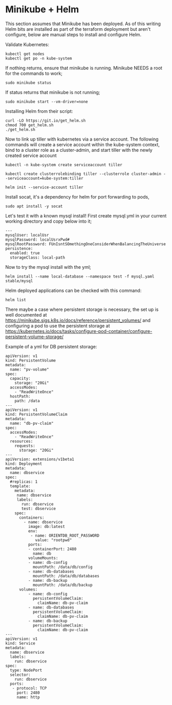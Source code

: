 # Minikube + Helm

This section assumes that Minikube has been deployed. As of this writing Helm bits are installed as part of the terraform deployment but aren't configure, below are manual steps to install and configure Helm.

Validate Kubernetes:

```
kubectl get nodes
kubectl get po -n kube-system
```

If nothing returns, ensure that minikube is running. Minikube NEEDS a root for the commands to work;

```
sudo minikube status
```

If status returns that minikube is not running;

```
sudo minikube start --vm-driver=none
```

Installing Helm from their script:

```
curl -LO https://git.io/get_helm.sh
chmod 700 get_helm.sh
./get_helm.sh
```

Now to link up tiller with kubernetes via a service account. The following commands will create a service account within the kube-system context, bind to a cluster role as a cluster-admin, and start tiller with the newly created service account

```
kubectl -n kube-system create serviceaccount tiller

kubectl create clusterrolebinding tiller --clusterrole cluster-admin --serviceaccount=kube-system:tiller

helm init --service-account tiller
```

Install socat, it's a dependency for helm for port forwarding to pods,

```
sudo apt install -y socat
```

Let's test it with a known mysql install! First create mysql.yml in your current working directory and copy below into it;

```
---
mysqlUser: localUsr
mysqlPassword: localUsrxPwd#
mysqlRootPassword: FUnIsntSOmethingOneConsiderWhenBalancingTheUniverse
persistence:
  enabled: true
  storageClass: local-path
```

Now to try the mysql install with the yml;

```
helm install --name local-database --namespace test -f mysql.yaml stable/mysql
```

Helm deployed applications can be checked with this command:

```
helm list
```

There maybe a case where persistent storage is necessary, the set up is well documented at https://minikube.sigs.k8s.io/docs/reference/persistent_volumes/ and configuring a pod to use the persistent storage at https://kubernetes.io/docs/tasks/configure-pod-container/configure-persistent-volume-storage/

Example of a yml for DB persistent storage:

```
apiVersion: v1
kind: PersistentVolume
metadata:
  name: "pv-volume"
spec:
  capacity:
    storage: "20Gi"
  accessModes:
    - "ReadWriteOnce"
  hostPath:
    path: /data
---
apiVersion: v1
kind: PersistentVolumeClaim
metadata:
  name: "db-pv-claim"
spec:
  accessModes:
    - "ReadWriteOnce"
  resources:
    requests:
      storage: "20Gi"
---
apiVersion: extensions/v1beta1
kind: Deployment
metadata:
  name: dbservice 
spec:
  #replicas: 1
  template:
    metadata:
     name: dbservice
     labels:
       run: dbservice
       test: dbservice
    spec:
      containers:
        - name: dbservice
          image: db:latest
          env:
           - name: ORIENTDB_ROOT_PASSWORD
             value: "rootpwd"
          ports:
          - containerPort: 2480
            name: db
          volumeMounts:
          - name: db-config
            mountPath: /data/db/config
          - name: db-databases
            mountPath: /data/db/databases 
          - name: db-backup
            mountPath: /data/db/backup
      volumes:
          - name: db-config
            persistentVolumeClaim:
              claimName: db-pv-claim
          - name: db-databases
            persistentVolumeClaim:
              claimName: db-pv-claim
          - name: db-backup
            persistentVolumeClaim:
              claimName: db-pv-claim
---
apiVersion: v1
kind: Service
metadata:
  name: dbservice
  labels:
    run: dbservice
spec:
  type: NodePort
  selector:
    run: dbservice
  ports:
   - protocol: TCP
     port: 2480
     name: http
```

